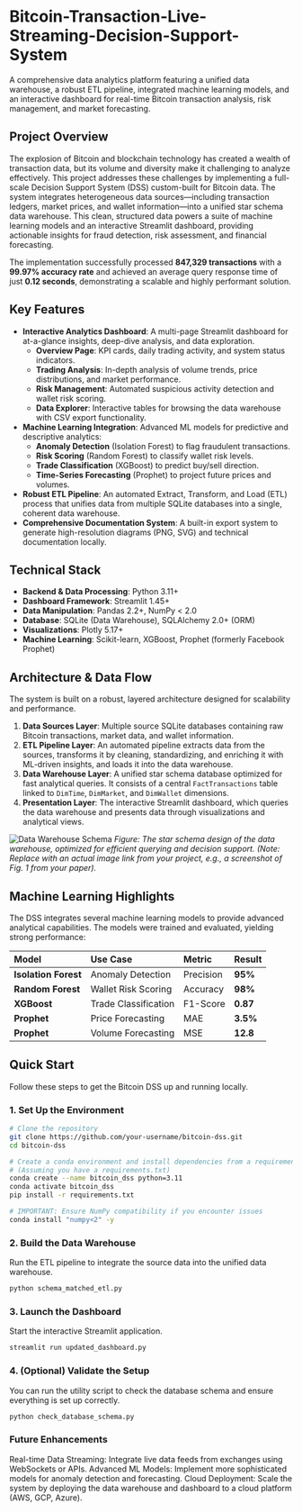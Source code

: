 # Bitcoin-Transaction-Live-Streaming-Decision-Support-System
A comprehensive data analytics platform featuring a unified data warehouse, a robust ETL pipeline, integrated machine learning models, and an interactive dashboard for real-time Bitcoin transaction analysis, risk management, and market forecasting.

##  Project Overview

The explosion of Bitcoin and blockchain technology has created a wealth of transaction data, but its volume and diversity make it challenging to analyze effectively. This project addresses these challenges by implementing a full-scale Decision Support System (DSS) custom-built for Bitcoin data. The system integrates heterogeneous data sources—including transaction ledgers, market prices, and wallet information—into a unified star schema data warehouse. This clean, structured data powers a suite of machine learning models and an interactive Streamlit dashboard, providing actionable insights for fraud detection, risk assessment, and financial forecasting.

The implementation successfully processed **847,329 transactions** with a **99.97% accuracy rate** and achieved an average query response time of just **0.12 seconds**, demonstrating a scalable and highly performant solution.

##  Key Features

*   **Interactive Analytics Dashboard**: A multi-page Streamlit dashboard for at-a-glance insights, deep-dive analysis, and data exploration.
    *   **Overview Page**: KPI cards, daily trading activity, and system status indicators.
    *   **Trading Analysis**: In-depth analysis of volume trends, price distributions, and market performance.
    *   **Risk Management**: Automated suspicious activity detection and wallet risk scoring.
    *   **Data Explorer**: Interactive tables for browsing the data warehouse with CSV export functionality.
*   **Machine Learning Integration**: Advanced ML models for predictive and descriptive analytics:
    *   **Anomaly Detection** (Isolation Forest) to flag fraudulent transactions.
    *   **Risk Scoring** (Random Forest) to classify wallet risk levels.
    *   **Trade Classification** (XGBoost) to predict buy/sell direction.
    *   **Time-Series Forecasting** (Prophet) to project future prices and volumes.
*   **Robust ETL Pipeline**: An automated Extract, Transform, and Load (ETL) process that unifies data from multiple SQLite databases into a single, coherent data warehouse.
*   **Comprehensive Documentation System**: A built-in export system to generate high-resolution diagrams (PNG, SVG) and technical documentation locally.

##  Technical Stack

*   **Backend & Data Processing**: Python 3.11+
*   **Dashboard Framework**: Streamlit 1.45+
*   **Data Manipulation**: Pandas 2.2+, NumPy < 2.0
*   **Database**: SQLite (Data Warehouse), SQLAlchemy 2.0+ (ORM)
*   **Visualizations**: Plotly 5.17+
*   **Machine Learning**: Scikit-learn, XGBoost, Prophet (formerly Facebook Prophet)

##  Architecture & Data Flow

The system is built on a robust, layered architecture designed for scalability and performance.

1.  **Data Sources Layer**: Multiple source SQLite databases containing raw Bitcoin transactions, market data, and wallet information.
2.  **ETL Pipeline Layer**: An automated pipeline extracts data from the sources, transforms it by cleaning, standardizing, and enriching it with ML-driven insights, and loads it into the data warehouse.
3.  **Data Warehouse Layer**: A unified star schema database optimized for fast analytical queries. It consists of a central `FactTransactions` table linked to `DimTime`, `DimMarket`, and `DimWallet` dimensions.
4.  **Presentation Layer**: The interactive Streamlit dashboard, which queries the data warehouse and presents data through visualizations and analytical views.

![Data Warehouse Schema](https://i.imgur.com/your-schema-diagram-url.png)
*Figure: The star schema design of the data warehouse, optimized for efficient querying and decision support. (Note: Replace with an actual image link from your project, e.g., a screenshot of Fig. 1 from your paper).*

##  Machine Learning Highlights

The DSS integrates several machine learning models to provide advanced analytical capabilities. The models were trained and evaluated, yielding strong performance:

| Model | Use Case | Metric | Result |
| :--- | :--- | :--- | :--- |
| **Isolation Forest** | Anomaly Detection | Precision | **95%** |
| **Random Forest** | Wallet Risk Scoring | Accuracy | **98%** |
| **XGBoost** | Trade Classification | F1-Score | **0.87** |
| **Prophet** | Price Forecasting | MAE | **3.5%** |
| **Prophet** | Volume Forecasting | MSE | **12.8** |

##  Quick Start

Follow these steps to get the Bitcoin DSS up and running locally.

### 1. Set Up the Environment
```bash
# Clone the repository
git clone https://github.com/your-username/bitcoin-dss.git
cd bitcoin-dss

# Create a conda environment and install dependencies from a requirements file
# (Assuming you have a requirements.txt)
conda create --name bitcoin_dss python=3.11
conda activate bitcoin_dss
pip install -r requirements.txt

# IMPORTANT: Ensure NumPy compatibility if you encounter issues
conda install "numpy<2" -y
```
### 2. Build the Data Warehouse
Run the ETL pipeline to integrate the source data into the unified data warehouse.
```bash
python schema_matched_etl.py
```

### 3. Launch the Dashboard
Start the interactive Streamlit application.
```bash
streamlit run updated_dashboard.py
```

### 4. (Optional) Validate the Setup
You can run the utility script to check the database schema and ensure everything is set up correctly.
```bash
python check_database_schema.py
```

### Future Enhancements
Real-time Data Streaming: Integrate live data feeds from exchanges using WebSockets or APIs.
Advanced ML Models: Implement more sophisticated models for anomaly detection and forecasting.
Cloud Deployment: Scale the system by deploying the data warehouse and dashboard to a cloud platform (AWS, GCP, Azure).
